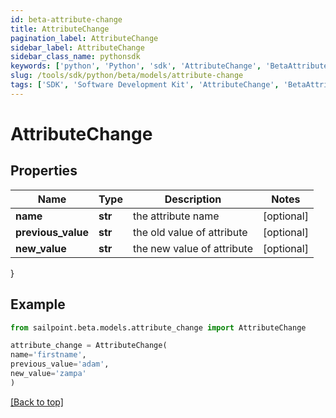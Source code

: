 ```yaml
---
id: beta-attribute-change
title: AttributeChange
pagination_label: AttributeChange
sidebar_label: AttributeChange
sidebar_class_name: pythonsdk
keywords: ['python', 'Python', 'sdk', 'AttributeChange', 'BetaAttributeChange'] 
slug: /tools/sdk/python/beta/models/attribute-change
tags: ['SDK', 'Software Development Kit', 'AttributeChange', 'BetaAttributeChange']
---
```


# AttributeChange


## Properties

Name | Type | Description | Notes
------------ | ------------- | ------------- | -------------
**name** | **str** | the attribute name | [optional] 
**previous_value** | **str** | the old value of attribute | [optional] 
**new_value** | **str** | the new value of attribute | [optional] 
}

## Example

```python
from sailpoint.beta.models.attribute_change import AttributeChange

attribute_change = AttributeChange(
name='firstname',
previous_value='adam',
new_value='zampa'
)

```
[[Back to top]](#) 

